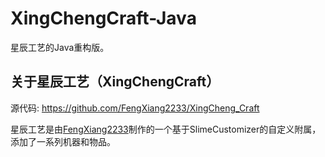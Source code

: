 # XingChengCraft-Java
星辰工艺的Java重构版。
## 关于星辰工艺（XingChengCraft）
源代码: <https://github.com/FengXiang2233/XingCheng_Craft>  
  
星辰工艺是由[FengXiang2233](https://github.com/FengXiang2233/)制作的一个基于SlimeCustomizer的自定义附属，添加了一系列机器和物品。
